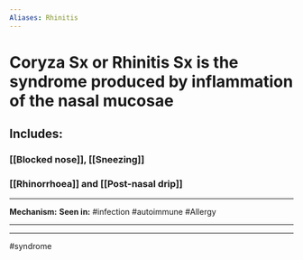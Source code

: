 ```yaml
---
Aliases: Rhinitis
---
```

# Coryza Sx or Rhinitis Sx is the syndrome produced by inflammation of the nasal mucosae
## Includes:
### [[Blocked nose]], [[Sneezing]]
### [[Rhinorrhoea]] and [[Post-nasal drip]]

---
**Mechanism:**
**Seen in:** #infection #autoimmune #Allergy 

---


---
#syndrome 